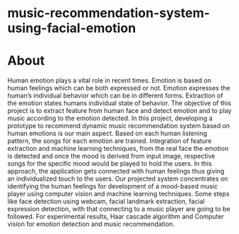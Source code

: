 # music-recommendation-system-using-facial-emotion
# About
Human emotion plays a vital role in recent times. Emotion is based on human feelings which can 
be both expressed or not. Emotion expresses the human’s individual behavior which can be in 
different forms. Extraction of the emotion states humans individual state of behavior. The objective 
of this project is to extract feature from human face and detect emotion and to play music according 
to the emotion detected. In this project, developing a prototype to recommend dynamic music 
recommendation system based on human emotions is our main aspect. Based on each human 
listening pattern, the songs for each emotion are trained. Integration of feature extraction and 
machine learning techniques, from the real face the emotion is detected and once the mood is 
derived from input image, respective songs for the specific mood would be played to hold the 
users. In this approach, the application gets connected with human feelings thus giving an 
individualized touch to the users. Our projected system concentrates on identifying the human 
feelings for development of a mood-based music player using computer vision and machine 
learning techniques. Some steps like face detection using webcam, facial landmark extraction, 
facial expression detection, with that connecting to a music player are going to be followed. For 
experimental results, Haar cascade algorithm and Computer vision for emotion detection and 
music recommendation.
